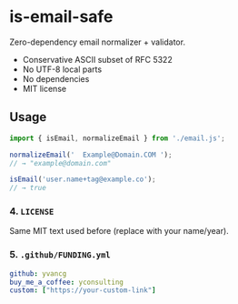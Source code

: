 # is-email-safe

Zero-dependency email normalizer + validator.

- Conservative ASCII subset of RFC 5322  
- No UTF-8 local parts  
- No dependencies  
- MIT license

## Usage
```js
import { isEmail, normalizeEmail } from './email.js';

normalizeEmail('  Example@Domain.COM ');
// → "example@domain.com"

isEmail('user.name+tag@example.co');
// → true
```

### 4. `LICENSE`
Same MIT text used before (replace with your name/year).

### 5. `.github/FUNDING.yml`
```yaml
github: yvancg
buy_me_a_coffee: yconsulting
custom: ["https://your-custom-link"]
